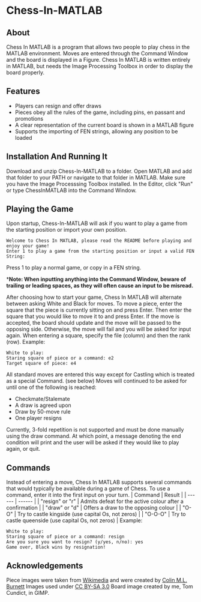 # Chess-In-MATLAB

## About
Chess In MATLAB is a program that allows two people to play chess in the MATLAB environment.
Moves are entered through the Command Window and the board is displayed in a Figure. Chess In MATLAB 
is written entirely in MATLAB, but needs the Image Processing Toolbox in order to display the board properly.

## Features

- Players can resign and offer draws
- Pieces obey all the rules of the game, including pins, en passant and promotions
- A clear representation of the current board is shown in a MATLAB figure
- Supports the importing of FEN strings, allowing any position to be loaded



## Installation And Running It

Download and unzip Chess-In-MATLAB to a folder.
Open MATLAB and add that folder to your PATH or navigate to that folder in MATLAB.
Make sure you have the Image Processsing Toolbox installed.
In the Editor, click "Run" or type ChessInMATLAB into the Command Window.

## Playing the Game
Upon startup, Chess-In-MATLAB will ask if you want to play
a game from the starting position or import your own position.
``` 
Welcome to Chess In MATLAB, please read the README before playing and enjoy your game!
Enter 1 to play a game from the starting position or input a valid FEN String: 
```
Press 1 to play a normal game, or copy in a FEN string.

***Note: When inputting anything into the Command Window, beware of 
trailing or leading spaces, as they will often cause an input to be misread.**

After choosing how to start your game, Chess In MATLAB will alternate between asking White and Black for moves.
To move a piece, enter the square that the piece is currently sitting on and press Enter.
Then enter the square that you would like to move it to and press Enter.
If the move is accepted, the board should update and the move will be passed to the opposing side.
Otherwise, the move will fail and you will be asked for input again.
When entering a square, specify the file (column) and then the rank (row).
Example:
```
White to play:
Staring square of piece or a command: e2
Target square of piece: e4
```
All standard moves are entered this way except for Castling which is treated as a special Command. (see below)
Moves will continued to be asked for until one of the following is reached:
 - Checkmate/Stalemate
 - A draw is agreed upon
 - Draw by 50-move rule
 - One player resigns

Currently, 3-fold repetition is not supported and must be done manually using the draw command.
At which point, a message denoting the end condition will print and the user will be asked if they would like to play again, or quit.
## Commands
Instead of entering a move, Chess In MATLAB supports several commands that would typically be available during a game of Chess.
To use a command, enter it into the first input on your turn.
| Command | Result |
| ------ | ------ |
| "resign" or "r" | Admits defeat for the active colour after a confirmation |
| "draw" or "d" | Offers a draw to the opposing colour |
| "O-O" | Try to castle kingside (use capital Os, not zeros) |
| "O-O-O" | Try to castle queenside (use capital Os, not zeros) |
Example:
```
White to play:
Staring square of piece or a command: resign
Are you sure you want to resign? (y/yes, n/no): yes
Game over, Black wins by resignation!
```
## Acknowledgements
Piece images were taken from [Wikimedia](https://commons.wikimedia.org/wiki/Category:SVG_chess_pieces) and were created by [Colin M.L. Burnett](https://en.wikipedia.org/wiki/User:Cburnett#Deaths)
Images used under [CC BY-SA 3.0](https://creativecommons.org/licenses/by-sa/3.0/)
Board image created by me, Tom Cundict, in GIMP.
